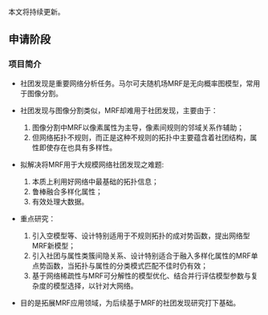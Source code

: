 本文将持续更新。

## 申请阶段

### 项目简介

- 社团发现是重要网络分析任务。马尔可夫随机场MRF是无向概率图模型，常用于图像分割。

- 社团发现与图像分割类似，MRF却难用于社团发现，主要由于：
    1. 图像分割中MRF以像素属性为主导，像素间规则的邻域关系作辅助；
    2. 但网络拓扑不规则，而正是这种不规则的拓扑中主要蕴含着社团结构，属性即使存在也具有多样性。

- 拟解决将MRF用于大规模网络社团发现之难题:
    1. 本质上利用好网络中最基础的拓扑信息；
    2. 鲁棒融合多样化属性；
    3. 有效处理大数据。

- 重点研究：
    1. 引入空模型等、设计特别适用于不规则拓扑的成对势函数，提出网络型MRF新模型；
    2. 引入社团与属性类簇间隐关系、设计特别适合于融入多样化属性的MRF单点势函数，当拓扑与属性的分类模式匹配不佳时仍有效；
    3. 基于网络稀疏性与MRF可分解性的模型优化、结合并行评估模型参数与复杂度的模型选择，以针对大网络。

- 目的是拓展MRF应用领域，为后续基于MRF的社团发现研究打下基础。